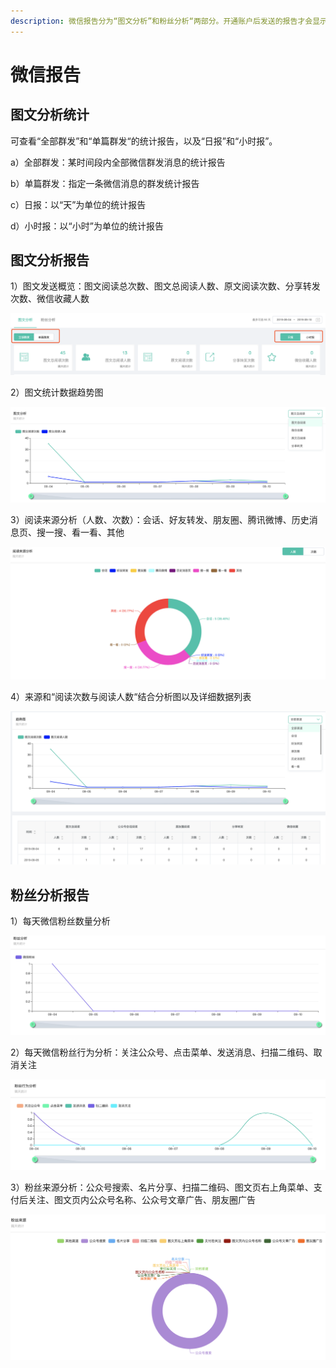 ```yaml
---
description: 微信报告分为“图文分析”和粉丝分析“两部分。开通账户后发送的报告才会显示，历史数据不显示。
---
```


# 微信报告

## 图文分析统计

可查看“全部群发”和“单篇群发“的统计报告，以及“日报”和“小时报”。

a）全部群发：某时间段内全部微信群发消息的统计报告 

b）单篇群发：指定一条微信消息的群发统计报告 

c）日报：以“天”为单位的统计报告 

d）小时报：以“小时”为单位的统计报告

## 图文分析报告

1）图文发送概览：图文阅读总次数、图文总阅读人数、原文阅读次数、分享转发次数、微信收藏人数

![&#x56FE;1-1&#x56FE;&#x6587;&#x53D1;&#x9001;&#x6982;&#x89C8;](../../.gitbook/assets/tu-pian-26.png)

2）图文统计数据趋势图

![&#x56FE;1-2&#x56FE;&#x6587;&#x7EDF;&#x8BA1;&#x6570;&#x636E;&#x8D8B;&#x52BF;&#x56FE;](../../.gitbook/assets/image%20%28399%29.png)

3）阅读来源分析（人数、次数）：会话、好友转发、朋友圈、腾讯微博、历史消息页、搜一搜、看一看、其他

![&#x56FE;1-3&#x9605;&#x8BFB;&#x6765;&#x6E90;&#x5206;&#x6790;](../../.gitbook/assets/image%20%2892%29.png)

4）来源和“阅读次数与阅读人数“结合分析图以及详细数据列表

![&#x56FE;1-4&#x6765;&#x6E90;&#x548C;&#x201C;&#x9605;&#x8BFB;&#x6B21;&#x6570;&#x4E0E;&#x9605;&#x8BFB;&#x4EBA;&#x6570;&#x201C;&#x7ED3;&#x5408;&#x5206;&#x6790;&#x56FE;&#x53CA;&#x8BE6;&#x7EC6;&#x6570;&#x636E;&#x5217;&#x8868;](../../.gitbook/assets/image%20%28187%29.png)

## 粉丝分析报告

1）每天微信粉丝数量分析 

![&#x56FE;2-1&#x7C89;&#x4E1D;&#x6570;&#x91CF;&#x8D8B;&#x52BF;&#x56FE;](../../.gitbook/assets/image%20%28225%29.png)

2）每天微信粉丝行为分析：关注公众号、点击菜单、发送消息、扫描二维码、取消关注 

![&#x56FE;2-2&#x7C89;&#x4E1D;&#x884C;&#x4E3A;&#x8D8B;&#x52BF;&#x56FE;](../../.gitbook/assets/image%20%28177%29.png)

3）粉丝来源分析：公众号搜索、名片分享、扫描二维码、图文页右上角菜单、支付后关注、图文页内公众号名称、公众号文章广告、朋友圈广告

![&#x56FE;2-3&#x7C89;&#x4E1D;&#x6765;&#x6E90;&#x5206;&#x6790;](../../.gitbook/assets/image%20%2868%29.png)

